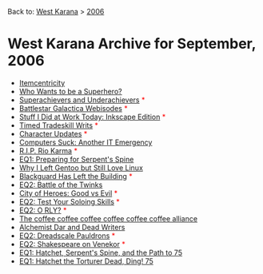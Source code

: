 Back to: [West Karana](/posts/westkarana.md) > [2006](/posts/2006/westkarana.md)
# West Karana Archive for September, 2006

* [Itemcentricity](272.md) <span style="color:red;"></span>
* [Who Wants to be a Superhero?](275.md) <span style="color:red;"></span>
* [Superachievers and Underachievers](276.md) <span style="color:red;">*</span>
* [Battlestar Galactica Webisodes](278.md) <span style="color:red;">*</span>
* [Stuff I Did at Work Today: Inkscape Edition](282.md) <span style="color:red;">*</span>
* [Timed Tradeskill Writs](283.md) <span style="color:red;">*</span>
* [Character Updates](288.md) <span style="color:red;">*</span>
* [Computers Suck: Another IT Emergency](289.md) <span style="color:red;"></span>
* [R.I.P. Rio Karma](290.md) <span style="color:red;">*</span>
* [EQ1: Preparing for Serpent's Spine](293.md) <span style="color:red;"></span>
* [Why I Left Gentoo but Still Love Linux](294.md) <span style="color:red;"></span>
* [Blackguard Has Left the Building](295.md) <span style="color:red;">*</span>
* [EQ2: Battle of the Twinks](296.md) <span style="color:red;"></span>
* [City of Heroes: Good vs Evil](297.md) <span style="color:red;">*</span>
* [EQ2: Test Your Soloing Skills](298.md) <span style="color:red;">*</span>
* [EQ2: O RLY?](301.md) <span style="color:red;">*</span>
* [The coffee coffee coffee coffee coffee coffee alliance](302.md) <span style="color:red;"></span>
* [Alchemist Dar and Dead Writers](304.md) <span style="color:red;"></span>
* [EQ2: Dreadscale Pauldrons](307.md) <span style="color:red;">*</span>
* [EQ2: Shakespeare on Venekor](308.md) <span style="color:red;">*</span>
* [EQ1: Hatchet, Serpent's Spine, and the Path to 75](312.md) <span style="color:red;"></span>
* [EQ1: Hatchet the Torturer Dead, Ding! 75](314.md) <span style="color:red;"></span>
